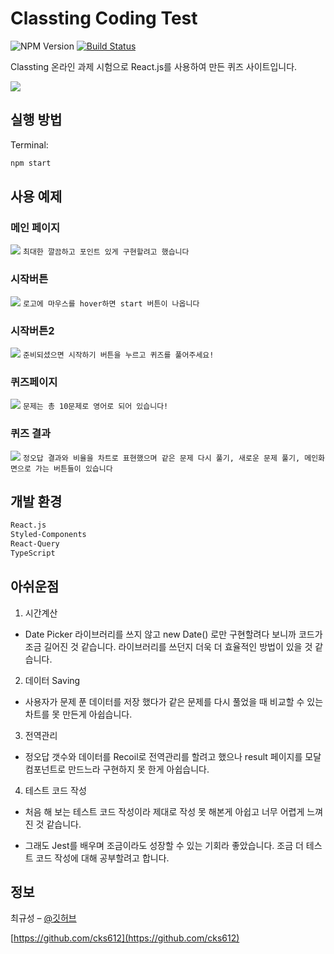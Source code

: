 # Classting Coding Test

![NPM Version][npm-image]
[![Build Status][travis-image]][travis-url]

Classting 온라인 과제 시험으로 React.js를 사용하여 만든 퀴즈 사이트입니다.

![](https://user-images.githubusercontent.com/66737450/180738862-fe97222a-12c0-410e-89b8-e562834d4f1a.png)

## 실행 방법

Terminal:

```sh
npm start
```

## 사용 예제

### 메인 페이지

![](https://user-images.githubusercontent.com/66737450/180738862-fe97222a-12c0-410e-89b8-e562834d4f1a.png)
`최대한 깔끔하고 포인트 있게 구현할려고 했습니다`

### 시작버튼

![](https://user-images.githubusercontent.com/66737450/180740759-1f340bc4-1889-43f4-8ad4-7eed208b729f.png)
`로고에 마우스를 hover하면 start 버튼이 나옵니다`

### 시작버튼2

![](https://user-images.githubusercontent.com/66737450/180741014-3bf666cd-ce70-4dc2-aacd-2f225636a5d3.png)
`준비되셨으면 시작하기 버튼을 누르고 퀴즈를 풀어주세요!`

### 퀴즈페이지

![](https://user-images.githubusercontent.com/66737450/180741119-9a8a25b1-cd34-42cd-a3af-d52f5db77c00.png)
`문제는 총 10문제로 영어로 되어 있습니다!`

### 퀴즈 결과

![](https://user-images.githubusercontent.com/66737450/180742873-18c02593-51a1-4d50-9317-aa9163ad410d.png)
`정오답 결과와 비율을 차트로 표현했으며 같은 문제 다시 풀기, 새로운 문제 풀기, 메인화면으로 가는 버튼들이 있습니다`

## 개발 환경

```sh
React.js
Styled-Components
React-Query
TypeScript
```

## 아쉬운점

1. 시간계산

- Date Picker 라이브러리를 쓰지 않고 new Date() 로만 구현할려다 보니까 코드가 조금 길어진 것 같습니다. 라이브러리를 쓰던지 더욱 더 효율적인 방법이 있을 것 같습니다.

2. 데이터 Saving

- 사용자가 문제 푼 데이터를 저장 했다가 같은 문제를 다시 풀었을 때 비교할 수 있는 차트를 못 만든게 아쉽습니다.

3. 전역관리

- 정오답 갯수와 데이터를 Recoil로 전역관리를 할려고 했으나 result 페이지를 모달 컴포넌트로 만드느라 구현하지 못 한게 아쉽습니다.

4. 테스트 코드 작성

- 처음 해 보는 테스트 코드 작성이라 제대로 작성 못 해본게 아쉽고 너무 어렵게 느껴진 것 같습니다.

- 그래도 Jest를 배우며 조금이라도 성장할 수 있는 기회라 좋았습니다. 조금 더 테스트 코드 작성에 대해 공부할려고 합니다.

## 정보

최규성 – [@깃허브](https://github.com/cks612)

[https://github.com/cks612](https://github.com/cks612)

<!-- Markdown link & img dfn's -->

[npm-image]: https://img.shields.io/npm/v/npm
[travis-image]: https://img.shields.io/travis/dbader/node-datadog-metrics/master.svg?style=flat-square
[travis-url]: https://travis-ci.org/dbader/node-datadog-metrics
